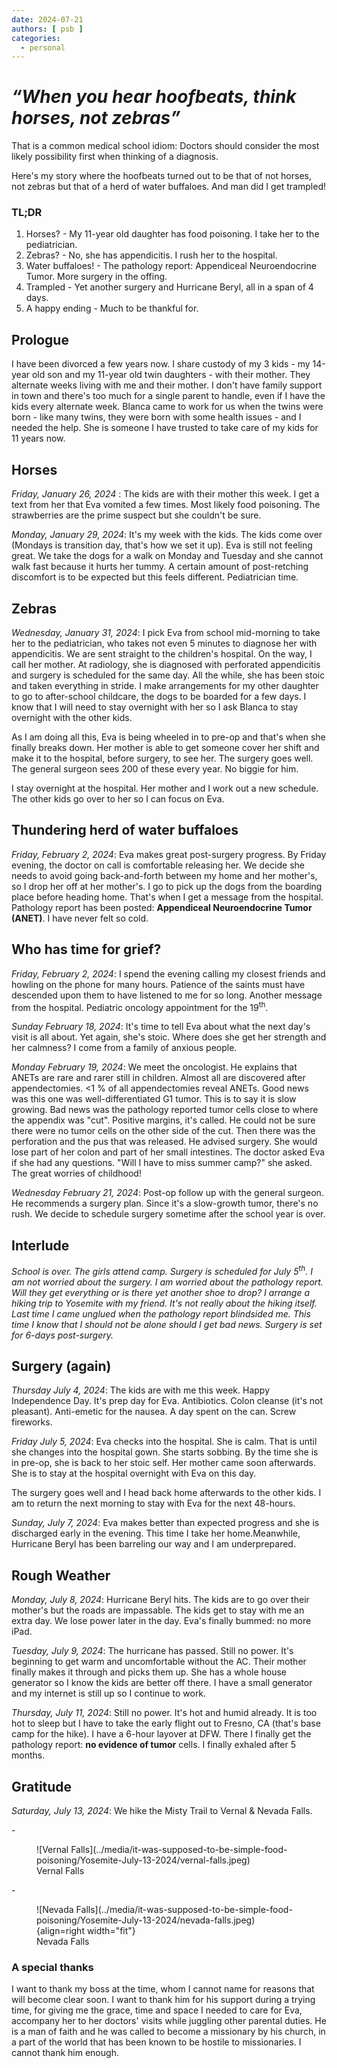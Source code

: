 ```yaml
---
date: 2024-07-21
authors: [ psb ]
categories:
  - personal
---
```


# _&#8220;When you hear hoofbeats, think horses, not zebras&#8221;_

That is a common medical school idiom: Doctors should consider the most likely possibility first when thinking of a
diagnosis.

Here's my story where the hoofbeats turned out to be that of not horses, not zebras but that of a herd of water
buffaloes. And man did I get trampled!

### TL;DR

1. Horses? - My 11-year old daughter has food poisoning. I take her to the pediatrician.
2. Zebras? - No, she has appendicitis. I rush her to the hospital.
3. Water buffaloes! - The pathology report: Appendiceal Neuroendocrine Tumor. More surgery in the offing.
4. Trampled - Yet another surgery and Hurricane Beryl, all in a span of 4 days.
5. A happy ending - Much to be thankful for.

## Prologue

I have been divorced a few years now. I share custody of my 3 kids - my 14-year old son and my 11-year old twin
daughters - with their mother. They alternate weeks living with me and their mother. I don't have family support in town
and there's too much for a single parent to handle, even if I have the kids every alternate week. Blanca came to work
for us when the twins were born - like many twins, they were born with some health issues - and I needed the help. She
is
someone I have trusted to take care of my kids for 11 years now.

## Horses

_Friday, January 26, 2024_ : The kids are with their mother this week. I get a text from her that Eva vomited a few
times. Most likely food poisoning. The strawberries are the prime suspect but she couldn't be sure.

_Monday, January 29, 2024_: It's my week with the kids. The kids come over (Mondays is transition day, that's how we set
it up). Eva is still not feeling great. We take the dogs for a walk on Monday and Tuesday and she cannot walk fast
because it hurts her tummy. A certain amount of post-retching discomfort is to be expected but this feels different.
Pediatrician time.

## Zebras

_Wednesday, January 31, 2024_: I pick Eva from school mid-morning to take her to the pediatrician, who takes not even 5
minutes to diagnose her with appendicitis. We are sent straight to the children's hospital. On the way, I call her
mother. At radiology, she is diagnosed with perforated appendicitis and surgery is scheduled for the same day. All the
while, she has been stoic and taken everything in stride. I make arrangements for my other daughter to go to
after-school childcare, the dogs to be boarded for a few days. I know that I will need to stay overnight with her so I
ask Blanca to stay overnight with the other kids.

As I am doing all this, Eva is being wheeled in to pre-op and that's when she finally breaks down.
Her mother is able to get someone cover her shift and make it to the hospital, before surgery, to see her.
The surgery goes well. The general surgeon sees 200 of these every year. No biggie for him.

I stay overnight at the hospital. Her mother and I work out a new schedule. The other kids go over to her so I can focus
on Eva.

## Thundering herd of water buffaloes

_Friday, February 2, 2024_: Eva makes great post-surgery progress. By Friday evening, the doctor on call is comfortable
releasing her. We decide she needs to avoid going back-and-forth between my home and her mother's, so I drop her off at
her mother's. I go to pick up the dogs from the boarding place before heading home. That's when I get a message from the
hospital. Pathology report has been posted:  **Appendiceal Neuroendocrine Tumor (ANET)**. I have never felt so cold.

## Who has time for grief?

_Friday, February 2, 2024_: I spend the evening calling my closest friends and howling on the phone for many hours.
Patience of the saints must have descended upon them to have listened to me for so long. Another message from the
hospital. Pediatric oncology appointment for the 19<sup>th</sup>.

_Sunday February 18, 2024_: It's time to tell Eva about what the next day's visit is all about. Yet again, she's stoic.
Where does she get her strength and her calmness? I come from a family of anxious people.

_Monday February 19, 2024_: We meet the oncologist. He explains that ANETs are rare and rarer still in children. Almost
all are discovered after appendectomies. <1 % of all appendectomies reveal ANETs. Good news was this one was
well-differentiated G1 tumor. This is to say it is slow growing. Bad news was the pathology reported tumor cells close
to where the appendix was "cut". Positive margins, it's called. He could not be sure there were no tumor cells on the
other side of the cut. Then there was the perforation and the pus that was released. He advised surgery. She would lose
part of her colon and part of her small intestines. The doctor asked Eva if she had any questions. "Will I have to miss
summer camp?" she asked. The great worries of childhood!

_Wednesday February 21, 2024_: Post-op follow up with the general surgeon. He recommends a surgery plan. Since it's a
slow-growth tumor, there's no rush. We decide to schedule surgery sometime after the school year is over.

## Interlude

_School is over. The girls attend camp. Surgery is scheduled for July 5<sup>th</sup>.
I am not worried about the surgery. I am worried about the pathology report.
Will they get everything or is there yet another shoe to drop?
I arrange a hiking trip to Yosemite with my friend. It's not really about the hiking itself.
Last time I came unglued when the pathology report blindsided me.
This time I know that I should not be alone should I get bad news.
Surgery is set for 6-days post-surgery._

## Surgery (again)

_Thursday July 4, 2024_: The kids are with me this week. Happy Independence Day. It's prep day for Eva. Antibiotics.
Colon
cleanse (it's not pleasant). Anti-emetic for the nausea. A day spent on the can. Screw fireworks.

_Friday July 5, 2024_: Eva checks into the hospital. She is calm. That is until she changes into the hospital gown. She
starts sobbing. By the time she is in pre-op, she is back to her stoic self. Her mother came soon afterwards. She is to
stay at the hospital overnight with Eva on this day.

The surgery goes well and I head back home afterwards to the other kids. I am to return the next morning to stay with
Eva for the next 48-hours.

_Sunday, July 7, 2024_: Eva makes better than expected progress and she is discharged early in the evening. This time I
take her home.Meanwhile, Hurricane Beryl has been barreling our way and I am underprepared.

## Rough Weather

_Monday, July 8, 2024_: Hurricane Beryl hits. The kids are to go over their mother's but the roads are impassable. The
kids get to stay with me an extra day. We lose power later in the day. Eva's finally bummed: no more iPad.

_Tuesday, July 9, 2024_: The hurricane has passed. Still no power. It's beginning to get warm and uncomfortable without
the AC. Their mother finally makes it through and picks them up. She has a whole house generator so I know the kids are
better off there. I have a small generator and my internet is still up so I continue to work.

_Thursday, July 11, 2024_: Still no power. It's hot and humid already. It is too hot to sleep but I have to take the
early flight out to Fresno, CA (that's base camp for the hike). I have a 6-hour layover at DFW. There I finally get the
pathology report: **no evidence of tumor** cells. I finally exhaled after 5 months.

## Gratitude

_Saturday, July 13, 2024_: We hike the Misty Trail to Vernal & Nevada Falls.

<div class="grid cards" markdown>
- <figure markdown="span">
![Vernal Falls](../media/it-was-supposed-to-be-simple-food-poisoning/Yosemite-July-13-2024/vernal-falls.jpeg)
<figcaption>Vernal Falls</figcaption>
</figure>
- <figure markdown="span">
![Nevada Falls](../media/it-was-supposed-to-be-simple-food-poisoning/Yosemite-July-13-2024/nevada-falls.jpeg){align=right width="fit"}
<figcaption>Nevada Falls</figcaption>
</figure>

</div>

### A special thanks

I want to thank my boss at the time, whom I cannot name for reasons that will become clear soon. I want to thank
him for his support during a trying time, for giving me the grace, time and space I needed to care for Eva, accompany
her to her doctors' visits while juggling other parental duties. He is a man of faith and he was called to become a
missionary by his church, in a part of the world that has been known to be hostile to missionaries. I cannot thank him
enough.

